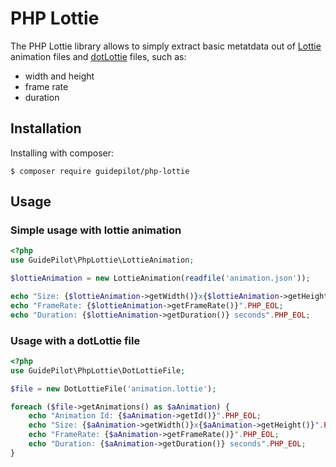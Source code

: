 # PHP Lottie

The PHP Lottie library allows to simply extract basic metatdata out of [Lottie](https://lottiefiles.com/) animation files and [dotLottie](https://dotlottie.io/) files, such as:
- width and height
- frame rate
- duration

## Installation

Installing with composer:

```
$ composer require guidepilot/php-lottie
```

## Usage

### Simple usage with lottie animation

```php
<?php
use GuidePilot\PhpLottie\LottieAnimation;

$lottieAnimation = new LottieAnimation(readfile('animation.json'));

echo "Size: {$lottieAnimation->getWidth()}x{$lottieAnimation->getHeight()}".PHP_EOL;
echo "FrameRate: {$lottieAnimation->getFrameRate()}".PHP_EOL;
echo "Duration: {$lottieAnimation->getDuration()} seconds".PHP_EOL;
```


### Usage with a dotLottie file

```php
<?php
use GuidePilot\PhpLottie\DotLottieFile;

$file = new DotLottieFile('animation.lottie');

foreach ($file->getAnimations() as $aAnimation) {
    echo "Animation Id: {$aAnimation->getId()}".PHP_EOL;
    echo "Size: {$aAnimation->getWidth()}x{$aAnimation->getHeight()}".PHP_EOL;
    echo "FrameRate: {$aAnimation->getFrameRate()}".PHP_EOL;
    echo "Duration: {$aAnimation->getDuration()} seconds".PHP_EOL;
}
```
